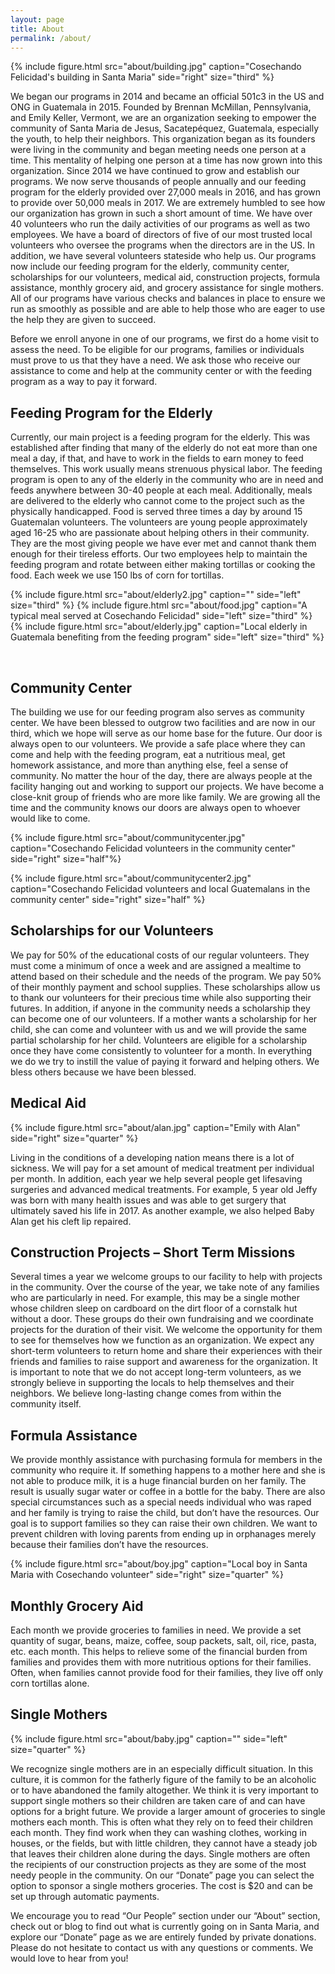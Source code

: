 ```yaml
---
layout: page
title: About
permalink: /about/
---
```


{% include figure.html src="about/building.jpg" caption="Cosechando Felicidad's building in Santa Maria" side="right" size="third" %}

We began our programs in 2014 and became an official 501c3 in the US and ONG in Guatemala in 2015.
Founded by Brennan McMillan, Pennsylvania, and Emily Keller, Vermont, we are an organization seeking
to empower the community of Santa Maria de Jesus, Sacatepéquez, Guatemala, especially the youth, to
help their neighbors. This organization began as its founders were living in the community and began
meeting needs one person at a time. This mentality of helping one person at a time has now grown into
this organization. Since 2014 we have continued to grow and establish our programs. We now serve
thousands of people annually and our feeding program for the elderly provided over 27,000 meals in 2016, 
and has grown to provide over 50,000 meals in 2017.
We are extremely humbled to see how our organization has grown in such a short amount of
time. We have over 40 volunteers who run the daily activities of our programs as well as two employees.
We have a board of directors of five of our most trusted local volunteers who oversee the programs
when the directors are in the US. In addition, we have several volunteers stateside who help us. Our
programs now include our feeding program for the elderly, community center, scholarships for our
volunteers, medical aid, construction projects, formula assistance, monthly grocery aid, and grocery
assistance for single mothers. All of our programs have various checks and balances in place to ensure
we run as smoothly as possible and are able to help those who are eager to use the help they are given
to succeed.

Before we enroll anyone in one of our programs, we first do a home visit to assess the need. To be
eligible for our programs, families or individuals must prove to us that they have a need. We ask those
who receive our assistance to come and help at the community center or with the feeding program as a
way to pay it forward.

## Feeding Program for the Elderly

Currently, our main project is a feeding program for the elderly. This was established after finding that
many of the elderly do not eat more than one meal a day, if that, and have to work in the fields to earn
money to feed themselves. This work usually means strenuous physical labor. The feeding program is
open to any of the elderly in the community who are in need and feeds anywhere between 30-40
people at each meal. Additionally, meals are delivered to the elderly who cannot come to the project
such as the physically handicapped. Food is served three times a day by around 15 Guatemalan
volunteers. The volunteers are young people approximately aged 16-25 who are passionate about
helping others in their community. They are the most giving people we have ever met and cannot thank
them enough for their tireless efforts. Our two employees help to maintain the feeding program and
rotate between either making tortillas or cooking the food. Each week we use 150 lbs of corn for
tortillas.

{% include figure.html src="about/elderly2.jpg" caption="" side="left" size="third" %}
{% include figure.html src="about/food.jpg" caption="A typical meal served at Cosechando Felicidad" side="left" size="third" %}
{% include figure.html src="about/elderly.jpg" caption="Local elderly in Guatemala benefiting from the feeding program" side="left" size="third" %}


&nbsp;


## Community Center

The building we use for our feeding program also serves as community center. We have been blessed to
outgrow two facilities and are now in our third, which we hope will serve as our home base for the
future. Our door is always open to our volunteers. We provide a safe place where they can come and
help with the feeding program, eat a nutritious meal, get homework assistance, and more than anything
else, feel a sense of community. No matter the hour of the day, there are always people at the facility
hanging out and working to support our projects. We have become a close-knit group of friends who are
more like family. We are growing all the time and the community knows our doors are always open to
whoever would like to come.

<div id="about-photos">

{% include figure.html src="about/communitycenter.jpg" caption="Cosechando Felicidad volunteers in the community center" side="right" size="half"%}

{% include figure.html src="about/communitycenter2.jpg" caption="Cosechando Felicidad volunteers and local Guatemalans in the community center" side="right" size="half" %}

</div>

## Scholarships for our Volunteers

We pay for 50% of the educational costs of our regular volunteers. They must come a minimum of once
a week and are assigned a mealtime to attend based on their schedule and the needs of the program.
We pay 50% of their monthly payment and school supplies. These scholarships allow us to thank our
volunteers for their precious time while also supporting their futures. In addition, if anyone in the
community needs a scholarship they can become one of our volunteers. If a mother wants a scholarship
for her child, she can come and volunteer with us and we will provide the same partial scholarship for
her child. Volunteers are eligible for a scholarship once they have come consistently to volunteer for a
month. In everything we do we try to instill the value of paying it forward and helping others. We bless
others because we have been blessed.


## Medical Aid

{% include figure.html src="about/alan.jpg" caption="Emily with Alan" side="right" size="quarter" %}

Living in the conditions of a developing nation means there is a lot of sickness. We will pay for a set
amount of medical treatment per individual per month. In addition, each year we help several people
get lifesaving surgeries and advanced medical treatments. For example, 5 year old Jeffy was born with
many health issues and was able to get surgery that ultimately saved his life in 2017. As another
example, we also helped Baby Alan get his cleft lip repaired.

## Construction Projects – Short Term Missions

Several times a year we welcome groups to our facility to help with projects in the community. Over the
course of the year, we take note of any families who are particularly in need. For example, this may be a
single mother whose children sleep on cardboard on the dirt floor of a cornstalk hut without a door.
These groups do their own fundraising and we coordinate projects for the duration of their visit. We
welcome the opportunity for them to see for themselves how we function as an organization. We
expect any short-term volunteers to return home and share their experiences with their friends and
families to raise support and awareness for the organization. It is important to note that we do not
accept long-term volunteers, as we strongly believe in supporting the locals to help themselves and their
neighbors. We believe long-lasting change comes from within the community itself.

## Formula Assistance

We provide monthly assistance with purchasing formula for members in the community who require it.
If something happens to a mother here and she is not able to produce milk, it is a huge financial burden
on her family. The result is usually sugar water or coffee in a bottle for the baby. There are also special
circumstances such as a special needs individual who was raped and her family is trying to raise the
child, but don’t have the resources. Our goal is to support families so they can raise their own children.
We want to prevent children with loving parents from ending up in orphanages merely because their
families don’t have the resources.

{% include figure.html src="about/boy.jpg" caption="Local boy in Santa Maria with Cosechando volunteer" side="right" size="quarter" %}

## Monthly Grocery Aid

Each month we provide groceries to families in need. We provide a set quantity of sugar, beans, maize,
coffee, soup packets, salt, oil, rice, pasta, etc. each month. This helps to relieve some of the financial
burden from families and provides them with more nutritious options for their families. Often, when
families cannot provide food for their families, they live off only corn tortillas alone.

## Single Mothers

{% include figure.html src="about/baby.jpg" caption="" side="left" size="quarter" %}

We recognize single mothers are in an especially difficult situation. In this culture, it is common for the
fatherly figure of the family to be an alcoholic or to have abandoned the family altogether. We think it is
very important to support single mothers so their children are taken care of and can have options for a
bright future. We provide a larger amount of groceries to single mothers each month. This is often what
they rely on to feed their children each month. They find work when they can washing clothes, working
in houses, or the fields, but with little children, they cannot have a steady job that leaves their children
alone during the days. Single mothers are often the recipients of our construction projects as they are
some of the most needy people in the community. On our “Donate” page you can select the option to
sponsor a single mothers groceries. The cost is $20 and can be set up through automatic payments.

We encourage you to read “Our People” section under our “About” section, check out or blog to find
out what is currently going on in Santa Maria, and explore our “Donate” page as we are entirely funded
by private donations. Please do not hesitate to contact us with any questions or comments. We would
love to hear from you!
